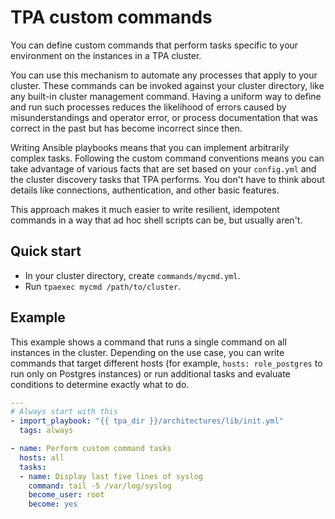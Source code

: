 # TPA custom commands

You can define custom commands that perform tasks specific to your
environment on the instances in a TPA cluster.

You can use this mechanism to automate any processes that apply to your
cluster. These commands can be invoked against your cluster directory,
like any built-in cluster management command. Having a uniform way to
define and run such processes reduces the likelihood of errors caused by
misunderstandings and operator error, or process documentation that was
correct in the past but has become incorrect since then.

Writing Ansible playbooks means that you can implement arbitrarily
complex tasks. Following the custom command conventions means you can
take advantage of various facts that are set based on your `config.yml`
and the cluster discovery tasks that TPA performs. You don't have to
think about details like connections, authentication, and other basic
features.

This approach makes it much easier to write resilient, idempotent commands in a
way that ad hoc shell scripts can be, but usually aren't.

## Quick start

* In your cluster directory, create `commands/mycmd.yml`. 
* Run `tpaexec mycmd /path/to/cluster`.

## Example

This example shows a command that runs a single command on all
instances in the cluster. Depending on the use case, you can write
commands that target different hosts (for example, `hosts: role_postgres` to
run only on Postgres instances) or run additional tasks and evaluate
conditions to determine exactly what to do.

```yaml
---
# Always start with this
- import_playbook: "{{ tpa_dir }}/architectures/lib/init.yml"
  tags: always

- name: Perform custom command tasks
  hosts: all
  tasks:
  - name: Display last five lines of syslog
    command: tail -5 /var/log/syslog
    become_user: root
    become: yes
```
